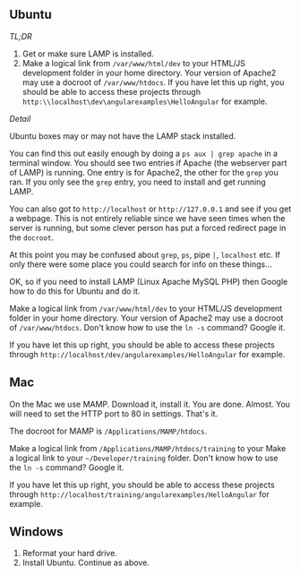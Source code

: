 Ubuntu
------

*TL;DR*

1. Get or make sure LAMP is installed.
2. Make a logical link from `/var/www/html/dev` to your HTML/JS development folder in your home directory. Your version
   of Apache2 may use a docroot of `/var/www/htdocs`. If you have let this up right, you should be able to access these
   projects through `http:\\localhost\dev\angularexamples\HelloAngular` for example.


*Detail*

Ubuntu boxes may or may not have the LAMP stack installed.

You can find this out easily enough by doing a `ps aux | grep apache` in a terminal window. You should see two entries 
if Apache (the webserver part of LAMP) is running. One entry is for Apache2, the other for the `grep` you ran. If you 
only see the `grep` entry, you need to install and get running LAMP.

You can also got to `http://localhost` or `http://127.0.0.1` and see if you get a webpage. This is not entirely
reliable since we have seen times when the server is running, but some clever person has put a forced redirect page
in the `docroot`.

At this point you may be confused about `grep`, `ps`, pipe `|`, `localhost` etc. If only there were some place you could
search for info on these things...

OK, so if you need to install LAMP (Linux Apache MySQL PHP) then Google how to do this for Ubuntu and do it.

Make a logical link from `/var/www/html/dev` to your HTML/JS development folder in your home directory. Your version
of Apache2 may use a docroot of `/var/www/htdocs`.  Don't know how to use the `ln -s` command? Google it.
   
If you have let this up right, you should be able to access these projects through 
`http://localhost/dev/angularexamples/HelloAngular` for example.
   
Mac
---

On the Mac we use MAMP. Download it, install it. You are done. Almost. You will need to set the HTTP port to 80 in settings.
That's it.

The docroot for MAMP is `/Applications/MAMP/htdocs`. 

Make a logical link from `/Applications/MAMP/htdocs/training` to your Make a logical link to your `~/Developer/training` folder. 
Don't know how to use the `ln -s` command? Google it.
   
If you have let this up right, you should be able to access these projects through 
`http://localhost/training/angularexamples/HelloAngular` for example.

Windows
-------

1. Reformat your hard drive.
2. Install Ubuntu. Continue as above.
